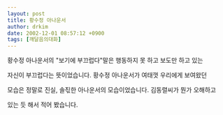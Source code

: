 ```yaml
---
layout: post
title: 황수정 아나운서
author: drkim
date: 2002-12-01 08:57:12 +0900
tags: [깨달음의대화]
---
```

황수정 아나운서의 "보기에 부끄럽다"말은 행동하지 못 하고 보도만 하고 있는
  
자신이 부끄럽다는 뜻이었습니다. 황수정 아나운서가 여태껏 우리에게 보여왔던
  
모습은 정말로 진실, 솔짃한 아나운서의 모습이었습니다. 김동렬씨가 뭔가 오해하고
  
있는 듯 해서 적어 봤습니다.